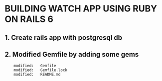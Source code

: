 # BUILDING WATCH APP USING RUBY ON RAILS 6

## 1. Create rails app with postgresql db

## 2. Modified Gemfile by adding some gems
        modified:   Gemfile
        modified:   Gemfile.lock
        modified:   README.md